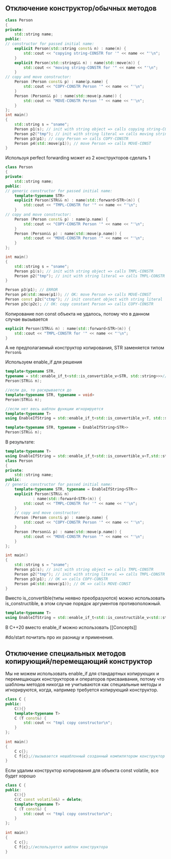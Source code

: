 ## Отключение конструктор/обычных методов
```cpp
class Person  
{  
private:  
    std::string name;  
public:  
// constructor for passed initial name:  
    explicit Person(std::string const& n) : name(n) {  
        std::cout << "copying string-CONSTR for '" << name << "'\n";  
    }  
    explicit Person(std::string&& n) : name(std::move(n)) {  
        std::cout << "moving string-CONSTR for '" << name << "'\n";  
    }  
// copy and move constructor:  
    Person (Person const& p) : name(p.name) {  
        std::cout << "COPY-CONSTR Person '" << name << "'\n";  
    }  
    Person (Person&& p) : name(std::move(p.name)) {  
        std::cout << "MOVE-CONSTR Person '" << name << "'\n";  
    }  
};  
int main()  
{  
    std::string s = "sname";  
    Person p1(s); // init with string object => calls copying string-CONSTR  
    Person p2("tmp"); // init with string literal => calls moving string-CONSTR  
    Person p3(p1); // copy Person => calls COPY-CONSTR  
    Person p4(std::move(p1)); // move Person => calls MOVE-CONST  
}
```

Используя perfect forwarding может из 2 конструкторов сделать 1

```cpp
class Person  
{  
private:  
    std::string name;  
public:  
// generic constructor for passed initial name:  
    template<typename STR>  
    explicit Person(STR&& n) : name(std::forward<STR>(n)) {  
        std::cout << "TMPL-CONSTR for '" << name << "'\n";  
    }  
// copy and move constructor:  
    Person (Person const& p) : name(p.name) {  
        std::cout << "COPY-CONSTR Person '" << name << "'\n";  
    }  
    Person (Person&& p) : name(std::move(p.name)) {  
        std::cout << "MOVE-CONSTR Person '" << name << "'\n";  
    }  
};

int main()
{
	std::string s = "sname";
	Person p1(s); // init with string object => calls TMPL-CONSTR
	Person p2("tmp"); // init with string literal => calls TMPL-CONSTR
}
```

```cpp
Person p3(p1); // ERROR
Person p4(std::move(p1)); // OK: move Person => calls MOVE-CONST
Person const p2c("ctmp"); // init constant object with string literal
Person p3c(p2c); // OK: copy constant Person => calls COPY-CONSTR
```

Копирование non const объекта не удалось, потому что в данном случае вызывается

```cpp
explicit Person(STR&& n) : name(std::forward<STR>(n)) {  
    std::cout << "TMPL-CONSTR for '" << name << "'\n";  
}
```

А не предполагаемый конструктор копирования, STR заменяется типом `Person&`

Используем enable_if для решения

```cpp
template<typename STR,
typename = std::enable_if_t<std::is_convertible_v<STR, std::string>>>//если параметр шаблон может быть преобразован в string
Person(STR&& n);

//если да, то раскрывается до
template<typename STR, typename = void>
Person(STR&& n);

//если нет весь шаблон функции игнорируется
template<typename T>
using EnableIfString = std::enable_if_t<std::is_convertible_v<T, std::string>>;

template<typename STR, typename = EnableIfString<STR>>
Person(STR&& n);
```

В результате:

```cpp
template<typename T>  
using EnableIfString = std::enable_if_t<std::is_convertible_v<T,std::string>>;  
class Person  
{  
private:  
    std::string name;  
public:  
// generic constructor for passed initial name:  
    template<typename STR, typename = EnableIfString<STR>>  
    explicit Person(STR&& n)  
            : name(std::forward<STR>(n)) {  
        std::cout << "TMPL-CONSTR for '" << name << "'\n";  
    }  
    // copy and move constructor:  
    Person (Person const& p) : name(p.name) {  
        std::cout << "COPY-CONSTR Person '" << name << "'\n";  
    }  
    Person (Person&& p) : name(std::move(p.name)) {  
        std::cout << "MOVE-CONSTR Person '" << name << "'\n";  
    }  
};

int main()
{
	std::string s = "sname";
	Person p1(s); // init with string object => calls TMPL-CONSTR
	Person p2("tmp"); // init with string literal => calls TMPL-CONSTR
	Person p3(p1); // OK => calls COPY-CONSTR
	Person p4(std::move(p1)); // OK => calls MOVE-CONST
}
```

Вместо is_convertible(типы неявно преобразуются) можно использовать is_constructible, в этом случае порядок аргументов противоположный.

```cpp
template<typename T>
using EnableIfString = std::enable_if_t<std::is_constructible_v<std::string, T>>;
```

В C++20 вместо enable_if можно использовать [[Concepts]]

#do/start почитать про их разницу и применения.

## Отключение специальных методов копирующий/перемещающий конструктор
Мы не можем использовать enable_if для стандартных копирующих и перемещающих конструкторов и операторов присваивания, потому что шаблоны методов никогда не учитываются как специальные методы и игнорируются, когда, например требуется копирующий конструктор.

```cpp
class C {  
public:  
    C(){}  
    template<typename T>  
    C (T const&) {  
        std::cout << "tmpl copy constructor\n";  
    }  
};  
  
int main()  
{  
    C c{};  
    C f{c};//вызывается нешаблонный созданный компилятором конструктор копирования  
}
```

Если удалим конструктор копирования для объекта const volatile, все будет хорошо

```cpp
class C {  
public:  
    C(){}
	C(C const volatile&) = delete;
    template<typename T>  
    C (T const&) {  
        std::cout << "tmpl copy constructor\n";  
    }  
};  
  
int main()  
{  
    C c{};  
    C f{c};//используется шаблон конструктора
}
```

